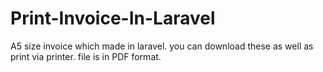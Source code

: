 # Print-Invoice-In-Laravel
A5 size invoice which made in laravel. you can download these as well as print via printer. file is in PDF format.
